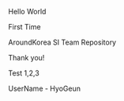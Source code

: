 Hello World

First Time 

AroundKorea SI Team Repository

Thank you! 


Test 1,2,3


UserName - HyoGeun
